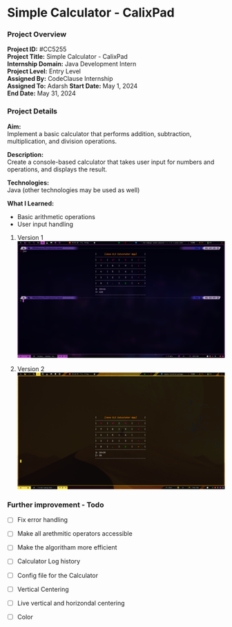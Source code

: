 # Simple Calculator - CalixPad

### Project Overview
**Project ID:** #CC5255  
**Project Title:** Simple Calculator - CalixPad  
**Internship Domain:** Java Development Intern  
**Project Level:** Entry Level  
**Assigned By:** CodeClause Internship  
**Assigned To:** Adarsh
**Start Date:** May 1, 2024  
**End Date:** May 31, 2024  

### Project Details

**Aim:**  
Implement a basic calculator that performs addition, subtraction, multiplication, and division operations.

**Description:**  
Create a console-based calculator that takes user input for numbers and operations, and displays the result.

**Technologies:**  
Java (other technologies may be used as well)

**What I Learned:**  
- Basic arithmetic operations
- User input handling

1. Version 1 
![Image](App_v1.png)

2. Version 2 
![Image](App_v2.png)

### Further improvement - Todo

- [ ] Fix error handling
- [ ] Make all arethmitic operators accessible 
- [ ] Make the algoritham more efficient 
- [ ] Calculator Log history
- [ ] Config file for the Calculator 
- [ ] Vertical Centering 
- [ ] Live vertical and horizondal centering 
- [ ] Color

